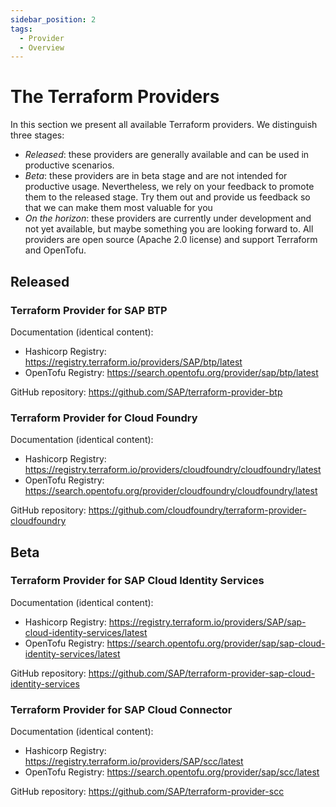 ```yaml
---
sidebar_position: 2
tags:
  - Provider
  - Overview
---
```


# The Terraform Providers

In this section we present all available Terraform providers.
We distinguish three stages:
-	*Released*: these providers are generally available and can be used in productive scenarios.
-	*Beta*: these providers are in beta stage and are not intended for productive usage. Nevertheless, we rely on your feedback to promote them to the released stage. Try them out and provide us feedback so that we can make them most valuable for you
-	*On the horizon*: these providers are currently under development and not yet available, but maybe something you are looking forward to.
All providers are open source (Apache 2.0 license) and support Terraform and OpenTofu.

## Released

### Terraform Provider for SAP BTP

Documentation (identical content):

-	Hashicorp Registry: https://registry.terraform.io/providers/SAP/btp/latest
-	OpenTofu Registry: https://search.opentofu.org/provider/sap/btp/latest

GitHub repository: https://github.com/SAP/terraform-provider-btp

### Terraform Provider for Cloud Foundry

Documentation (identical content):

-	Hashicorp Registry: https://registry.terraform.io/providers/cloudfoundry/cloudfoundry/latest
-	OpenTofu Registry: https://search.opentofu.org/provider/cloudfoundry/cloudfoundry/latest

GitHub repository: https://github.com/cloudfoundry/terraform-provider-cloudfoundry

## Beta

### Terraform Provider for SAP Cloud Identity Services

Documentation (identical content):
- Hashicorp Registry: https://registry.terraform.io/providers/SAP/sap-cloud-identity-services/latest
- OpenTofu Registry: https://search.opentofu.org/provider/sap/sap-cloud-identity-services/latest

GitHub repository: https://github.com/SAP/terraform-provider-sap-cloud-identity-services

### Terraform Provider for SAP Cloud Connector

Documentation (identical content):
- Hashicorp Registry: https://registry.terraform.io/providers/SAP/scc/latest
- OpenTofu Registry: https://search.opentofu.org/provider/sap/scc/latest

GitHub repository: https://github.com/SAP/terraform-provider-scc
